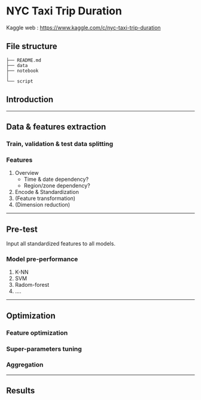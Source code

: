 # NYC Taxi Trip Duration
Kaggle web : https://www.kaggle.com/c/nyc-taxi-trip-duration

## File structure 

```
├── README.md
├── data
├── notebook
│  
└── script
```

## Introduction
---
## Data & features extraction
### Train, validation & test data splitting
### Features
1. Overview
   * Time & date dependency?
   * Region/zone dependency?    
2. Encode & Standardization
3. (Feature transformation)
4. (Dimension reduction)
---
## Pre-test
Input all standardized features to all models.
### Model pre-performance
1. K-NN
2. SVM
3. Radom-forest
4. ....
---
## Optimization
### Feature optimization
### Super-parameters tuning  
### Aggregation
---
## Results  
